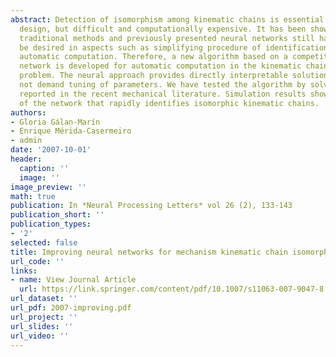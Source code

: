 ```yaml
---
abstract: Detection of isomorphism among kinematic chains is essential in mechanical
  design, but difficult and computationally expensive. It has been shown that both
  traditional methods and previously presented neural networks still have a lot to
  be desired in aspects such as simplifying procedure of identification and adapting
  automatic computation. Therefore, a new algorithm based on a competitive Hopfield
  network is developed for automatic computation in the kinematic chain isomorphism
  problem. The neural approach provides directly interpretable solutions and does
  not demand tuning of parameters. We have tested the algorithm by solving problems
  reported in the recent mechanical literature. Simulation results show the effectiveness
  of the network that rapidly identifies isomorphic kinematic chains.
authors:
- Gloria Gálan-Marín
- Enrique Mérida-Casermeiro
- admin
date: '2007-10-01'
header:
  caption: ''
  image: ''
image_preview: ''
math: true
publication: In *Neural Processing Letters* vol 26 (2), 133-143
publication_short: ''
publication_types:
- '2'
selected: false
title: Improving neural networks for mechanism kinematic chain isomorphism identification
url_code: ''
links:
- name: View Journal Article
  url: https://link.springer.com/content/pdf/10.1007/s11063-007-9047-8.pdf
url_dataset: ''
url_pdf: 2007-improving.pdf
url_project: ''
url_slides: ''
url_video: ''
---
```


